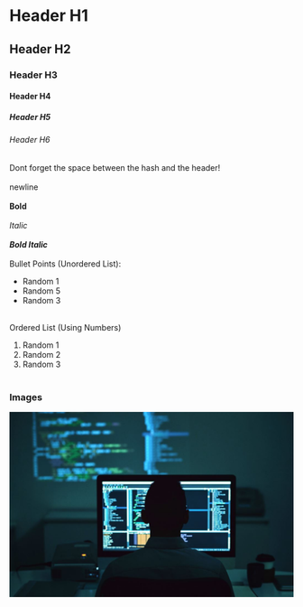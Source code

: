 # Header H1
## Header H2
### Header H3
#### Header H4
##### Header H5
###### Header H6
Dont forget the space between the hash and the header!<br/><br/>
newline<br/><br/>
**Bold**<br/><br/>
*Italic*<br/><br/>
***Bold Italic***<br/><br/>
Bullet Points (Unordered List):
* Random 1
* Random 5
* Random 3<br/><br/>

Ordered List (Using Numbers)
1. Random 1
2. Random 2
3. Random 3<br/><br/>

### Images
![](https://github.com/Archie722/My_User_Guides/blob/master/Test_picture.jpg)

